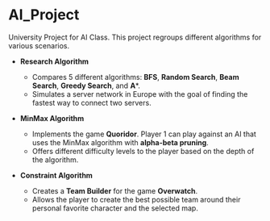 # AI_Project
University Project for AI Class. This project regroups different algorithms for various scenarios.

* **Research Algorithm**
  - Compares 5 different algorithms: **BFS**, **Random Search**, **Beam Search**, **Greedy Search**, and **A***.
  - Simulates a server network in Europe with the goal of finding the fastest way to connect two servers.

* **MinMax Algorithm**
  - Implements the game **Quoridor**. Player 1 can play against an AI that uses the MinMax algorithm with **alpha-beta pruning**.
  - Offers different difficulty levels to the player based on the depth of the algorithm.

* **Constraint Algorithm**
  - Creates a **Team Builder** for the game **Overwatch**.
  - Allows the player to create the best possible team around their personal favorite character and the selected map.
